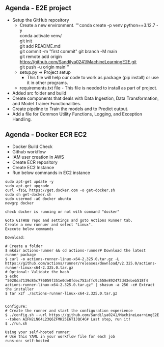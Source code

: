 ## Agenda - E2E project
* Setup the GitHub repository
    * Create a new environment.
        '''conda create -p venv python==3.12.7 -y  
        conda activate venv/  
        git init  
        git add README.md  
        git commit -m "first commit"
        git branch -M main  
        git remote add origin https://github.com/Sandilya0241/MachineLearningE2E.git  
        git push -u origin main'''
    * setup.py -> Project setup
        * This file will help our code to work as package (pip install) or use it in other programs.
	* requirements.txt file - This file is needed to install as part of project.
* Added src folder and build 
* Create components that deals with Data Ingestion, Data Transformation, and Model Trainer Functionalities.
* Create pipeline to Train the models and to Predict output.
* Add a file for Common Utility Functions, Logging, and Exception Handling. 

## Agenda - Docker ECR EC2
* Docker Build Check
* Github workflow
* IAM user creation in AWS
* Create ECR repository
* Create EC2 Instance
* Run below commands in EC2 instance  
~~~
sudo apt-get update -y  
sudo apt-get upgrade  
curl -fsSL https://get.docker.com -o get-docker.sh
sudo sh get-docker.sh
sudo usermod -aG docker ubuntu
newgrp docker

check docker is running or not with command "docker"

Goto GITHUB repo and settings and goto Actions Runner tab.
Create a new runnuer and select "Linux".
Execute below commands

Download:

# Create a folder
$ mkdir actions-runner && cd actions-runner# Download the latest runner package
$ curl -o actions-runner-linux-x64-2.325.0.tar.gz -L https://github.com/actions/runner/releases/download/v2.325.0/actions-runner-linux-x64-2.325.0.tar.gz
# Optional: Validate the hash
$ echo "5020da7139d85c776059f351e0de8fdec753affc9c558e892472d43ebeb518f4  actions-runner-linux-x64-2.325.0.tar.gz" | shasum -a 256 -c# Extract the installer
$ tar xzf ./actions-runner-linux-x64-2.325.0.tar.gz


Configure:
# Create the runner and start the configuration experience
$ ./config.sh --url https://github.com/Sandilya0241/MachineLearningE2E --token AIFN2LNO4L23Q6ZFMK25E6TIJQC4C# Last step, run it!
$ ./run.sh

Using your self-hosted runner:
# Use this YAML in your workflow file for each job
runs-on: self-hosted
~~~